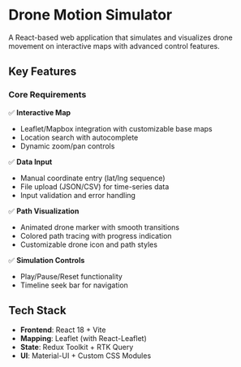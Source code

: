 # Drone Motion Simulator 

A React-based web application that simulates and visualizes drone movement on interactive maps with advanced control features.

## Key Features

### Core Requirements
✅ **Interactive Map**  
- Leaflet/Mapbox integration with customizable base maps  
- Location search with autocomplete  
- Dynamic zoom/pan controls  

✅ **Data Input**  
- Manual coordinate entry (lat/lng sequence)  
- File upload (JSON/CSV) for time-series data  
- Input validation and error handling  

✅ **Path Visualization**  
- Animated drone marker with smooth transitions  
- Colored path tracing with progress indication  
- Customizable drone icon and path styles  

✅ **Simulation Controls**  
- Play/Pause/Reset functionality    
- Timeline seek bar for navigation    

## Tech Stack
- **Frontend**: React 18 + Vite  
- **Mapping**: Leaflet (with React-Leaflet)  
- **State**: Redux Toolkit + RTK Query  
- **UI**: Material-UI + Custom CSS Modules  
